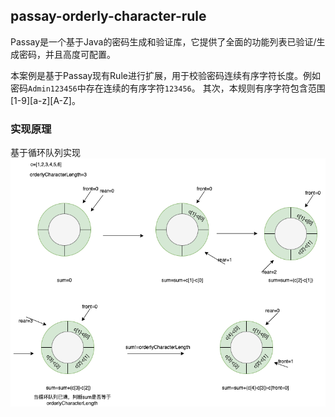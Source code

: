 ## passay-orderly-character-rule
Passay是一个基于Java的密码生成和验证库，它提供了全面的功能列表已验证/生成密码，并且高度可配置。

本案例是基于Passay现有Rule进行扩展，用于校验密码连续有序字符长度。例如密码`Admin123456`中存在连续的有序字符`123456`。
其次，本规则有序字符包含范围[1-9][a-z][A-Z]。

### 实现原理
基于循环队列实现
![orderlyCharacter.png](./images/orderlyCharacter.png)
